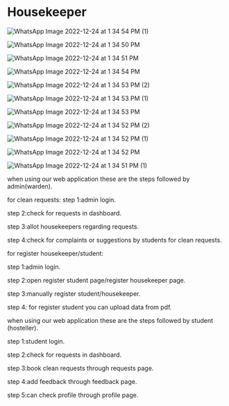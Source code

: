# Housekeeper

![WhatsApp Image 2022-12-24 at 1 34 54 PM (1)](https://user-images.githubusercontent.com/88902411/209427567-c28f07c5-01fa-4e6a-a25d-f3eb6c64a76f.jpeg)

![WhatsApp Image 2022-12-24 at 1 34 50 PM](https://user-images.githubusercontent.com/88902411/209427577-60e0a6b5-cc71-48b1-851d-cfd851e3b8bf.jpeg)

![WhatsApp Image 2022-12-24 at 1 34 51 PM](https://user-images.githubusercontent.com/88902411/209427576-634002e3-4376-4cca-b5d1-24c59377a2d4.jpeg)

![WhatsApp Image 2022-12-24 at 1 34 54 PM](https://user-images.githubusercontent.com/88902411/209427568-722f8e05-c450-4bf2-9385-c5b487f1f2aa.jpeg)

![WhatsApp Image 2022-12-24 at 1 34 53 PM (2)](https://user-images.githubusercontent.com/88902411/209427569-433bc55e-b805-402c-ab46-81be2728a3c2.jpeg)

![WhatsApp Image 2022-12-24 at 1 34 53 PM (1)](https://user-images.githubusercontent.com/88902411/209427570-cd743781-afd1-4c0b-bd18-8dfe4e0288d2.jpeg)

![WhatsApp Image 2022-12-24 at 1 34 53 PM](https://user-images.githubusercontent.com/88902411/209427571-2f7be25c-3846-4bdf-9f5c-515c48458fc3.jpeg)

![WhatsApp Image 2022-12-24 at 1 34 52 PM (2)](https://user-images.githubusercontent.com/88902411/209427572-34ba8734-eef5-4ba4-af6d-e819c4bef56d.jpeg)

![WhatsApp Image 2022-12-24 at 1 34 52 PM (1)](https://user-images.githubusercontent.com/88902411/209427573-63ed5b5f-fcf7-41b5-b75b-6573dd9f2f9d.jpeg)

![WhatsApp Image 2022-12-24 at 1 34 52 PM](https://user-images.githubusercontent.com/88902411/209427574-e54e2939-4d38-4c2d-b1b5-913a02ed9ff6.jpeg)

![WhatsApp Image 2022-12-24 at 1 34 51 PM (1)](https://user-images.githubusercontent.com/88902411/209427575-363c4774-1b2b-46ad-8f11-6bf23cd0fc7a.jpeg)


when using our web application these are the steps followed by admin(warden).

for clean requests:
step 1:admin login.

step 2:check for requests in dashboard. 

step 3:allot housekeepers regarding requests.

step 4:check for complaints or suggestions by students for clean requests.

for register housekeeper/student:

step 1:admin login. 

step 2:open register student page/register housekeeper page.

step 3:manually register student/housekeeper. 

step 4: for register student you can upload data from pdf.


when using our web application these are the steps followed by student (hosteller).

step 1:student login.

step 2:check for requests in dashboard.

step 3:book clean requests through requests page.

step 4:add feedback through feedback page.

step 5:can check profile through profile page.
